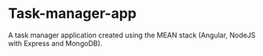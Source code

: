 # Task-manager-app
A task manager application created using the MEAN stack (Angular, NodeJS with Express and MongoDB).
